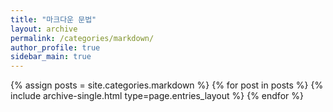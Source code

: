 ```yaml
---
title: "마크다운 문법"
layout: archive
permalink: /categories/markdown/
author_profile: true
sidebar_main: true
---
```


{% assign posts = site.categories.markdown %}
{% for post in posts %}
{% include archive-single.html type=page.entries_layout %}
{% endfor %}

